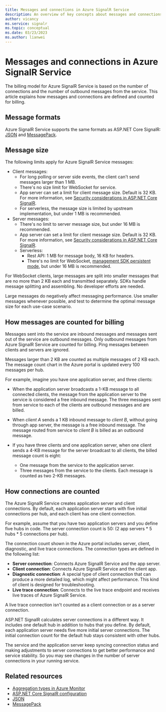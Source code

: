 ```yaml
---
title: Messages and connections in Azure SignalR Service
description: An overview of key concepts about messages and connections in Azure SignalR Service.
author: vicancy
ms.service: signalr
ms.topic: conceptual
ms.date: 03/23/2023
ms.author: lianwei
---
```

# Messages and connections in Azure SignalR Service

The billing model for Azure SignalR Service is based on the number of connections and the number of outbound messages from the service. This article explains how messages and connections are defined and counted for billing.


## Message formats 

Azure SignalR Service supports the same formats as ASP.NET Core SignalR: [JSON](https://www.json.org/) and [MessagePack](/aspnet/core/signalr/messagepackhubprotocol).

## Message size

The following limits apply for Azure SignalR Service messages:

* Client messages:
  * For long polling or server side events, the client can't send messages larger than 1 MB.
  * There's no size limit for WebSocket for service.
  * App server can set a limit for client message size. Default is 32 KB. For more information, see [Security considerations in ASP.NET Core SignalR](/aspnet/core/signalr/security?#buffer-management).
  * For serverless, the message size is limited by upstream implementation, but under 1 MB is recommended.
* Server messages:
  * There's no limit to server message size, but under 16 MB is recommended.
  * App server can set a limit for client message size. Default is 32 KB. For more information, see [Security considerations in ASP.NET Core SignalR](/aspnet/core/signalr/security?#buffer-management).
  * Serverless:
    * Rest API: 1 MB for message body, 16 KB for headers.
    * There's no limit for WebSocket, [management SDK persistent mode](https://github.com/Azure/azure-signalr/blob/dev/docs/management-sdk-guide.md), but under 16 MB is recommended.

For WebSocket clients, large messages are split into smaller messages that are no more than 2 KB each and transmitted separately. SDKs handle message splitting and assembling. No developer efforts are needed.

Large messages do negatively affect messaging performance. Use smaller messages whenever possible, and test to determine the optimal message size for each use-case scenario.

## How messages are counted for billing

Messages sent into the service are inbound messages and messages sent out of the service are outbound messages.  Only outbound messages from Azure SignalR Service are counted for billing. Ping messages between clients and servers are ignored.

Messages larger than 2 KB are counted as multiple messages of 2 KB each. The message count chart in the Azure portal is updated every 100 messages per hub.

For example, imagine you have one application server, and three clients:

* When the application server broadcasts a 1-KB message to all connected clients, the message from the application server to the service is considered a free inbound message. The three messages sent from service to each of the clients are outbound messages and are billed.

* When *client A* sends a 1 KB inbound message to *client B*, without going through app server, the message is a free inbound message. The message routed from service to *client B* is billed as an outbound message.

* If you have three clients and one application server, when one client sends a 4-KB message for the server broadcast to all clients, the billed message count is eight: 

  * One message from the service to the application server.
  * Three messages from the service to the clients. Each message is counted as two 2-KB messages.

## How connections are counted

The Azure SignalR Service creates application server and client connections. By default, each application server starts with five initial connections per hub, and each client has one client connection.

For example, assume that you have two application servers and you define five hubs in code. The server connection count is 50: (2 app servers * 5 hubs * 5 connections per hub).

The connection count shown in the Azure portal includes server, client, diagnostic, and live trace connections. The connection types are defined in the following list:

* **Server connection**: Connects Azure SignalR Service and the app server.
* **Client connection**: Connects Azure SignalR Service and the client app.
* **Diagnostic connection**: A special type of client connection that can produce a more detailed log, which might affect performance. This kind of client is designed for troubleshooting.
* **Live trace connection**: Connects to the live trace endpoint and receives live traces of Azure SignalR Service.

A live trace connection isn't counted as a client connection or as a server connection. 

ASP.NET SignalR calculates server connections in a different way. It includes one default hub in addition to hubs that you define. By default, each application server needs five more initial server connections. The initial connection count for the default hub stays consistent with other hubs.

The service and the application server keep syncing connection status and making adjustments to server connections to get better performance and service stability.  So you may see changes in the number of server connections in your running service.

## Related resources

* [Aggregation types in Azure Monitor](../azure-monitor/essentials/metrics-supported.md#microsoftsignalrservicesignalr )
* [ASP.NET Core SignalR configuration](/aspnet/core/signalr/configuration)
* [JSON](https://www.json.org/)
* [MessagePack](/aspnet/core/signalr/messagepackhubprotocol)
